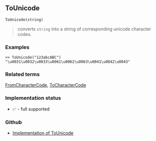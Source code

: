 ## ToUnicode

```
ToUnicode(string)
```

> converts `string` into a string of corresponding unicode character codes.

 
### Examples

```
>> ToUnicode("123abcABC")
"\u0031\u0032\u0033\u0061\u0062\u0063\u0041\u0042\u0043"
```

### Related terms 
[FromCharacterCode](FromCharacterCode.md), [ToCharacterCode](ToCharacterCode.md)






### Implementation status

* &#x2705; - full supported

### Github

* [Implementation of ToUnicode](https://github.com/axkr/symja_android_library/blob/master/symja_android_library/matheclipse-core/src/main/java/org/matheclipse/core/builtin/StringFunctions.java#L3174) 
